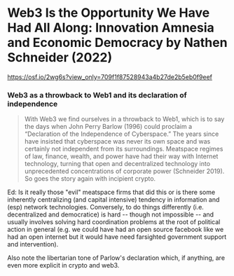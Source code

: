 # Web3 Is the Opportunity We Have Had All Along: Innovation Amnesia and Economic Democracy by Nathen Schneider (2022)

https://osf.io/2wg6s?view_only=709f1f87528943a4b27de2b5eb0f9eef 


### Web3 as a throwback to Web1 and its declaration of independence

> With Web3 we find ourselves in a throwback to Web1, which is to say the days when John Perry Barlow (1996) could proclaim a “Declaration of the Independence of Cyberspace.” The years since have insisted that cyberspace was never its own space and was certainly not independent from its surroundings. Meatspace regimes of law, finance, wealth, and power have had their way with Internet technology, turning that open and decentralized technology into unprecedented concentrations of corporate power (Schneider 2019). So goes the story again with incipient crypto.

Ed: Is it really those "evil" meatspace firms that did this or is there some inherently centralizing (and capital intensive) tendency in information and (esp) network technologies. Conversely, to do things differently (i.e. decentralized and democratice) is hard -- though not impossible -- and usually involves solving hard coordination problems at the root of political action in general (e.g. we could have had an open source facebook like we had an open internet but it would have need farsighted government support and intervention).

Also note the libertarian tone of Parlow's declaration which, if anything, are even more explicit in crypto and web3.